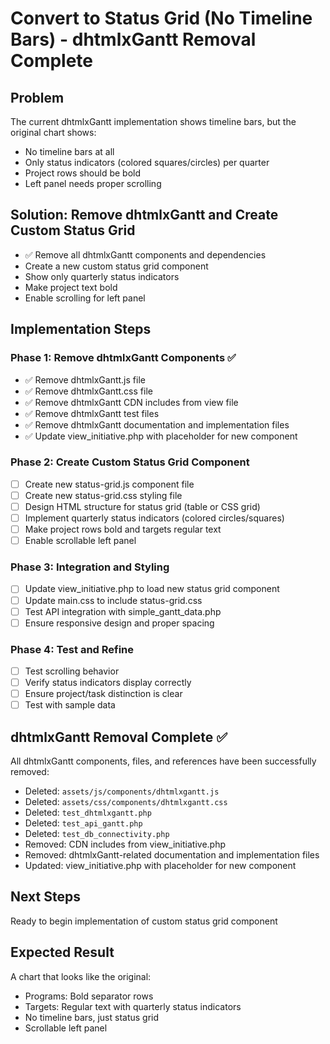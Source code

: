 # Convert to Status Grid (No Timeline Bars) - dhtmlxGantt Removal Complete

## Problem
The current dhtmlxGantt implementation shows timeline bars, but the original chart shows:
- No timeline bars at all
- Only status indicators (colored squares/circles) per quarter
- Project rows should be bold
- Left panel needs proper scrolling

## Solution: Remove dhtmlxGantt and Create Custom Status Grid
- ✅ Remove all dhtmlxGantt components and dependencies
- Create a new custom status grid component
- Show only quarterly status indicators
- Make project text bold
- Enable scrolling for left panel

## Implementation Steps

### Phase 1: Remove dhtmlxGantt Components ✅
- ✅ Remove dhtmlxGantt.js file
- ✅ Remove dhtmlxGantt.css file  
- ✅ Remove dhtmlxGantt CDN includes from view file
- ✅ Remove dhtmlxGantt test files
- ✅ Remove dhtmlxGantt documentation and implementation files
- ✅ Update view_initiative.php with placeholder for new component

### Phase 2: Create Custom Status Grid Component
- [ ] Create new status-grid.js component file
- [ ] Create new status-grid.css styling file
- [ ] Design HTML structure for status grid (table or CSS grid)
- [ ] Implement quarterly status indicators (colored circles/squares)
- [ ] Make project rows bold and targets regular text
- [ ] Enable scrollable left panel

### Phase 3: Integration and Styling
- [ ] Update view_initiative.php to load new status grid component
- [ ] Update main.css to include status-grid.css
- [ ] Test API integration with simple_gantt_data.php
- [ ] Ensure responsive design and proper spacing

### Phase 4: Test and Refine
- [ ] Test scrolling behavior
- [ ] Verify status indicators display correctly
- [ ] Ensure project/task distinction is clear
- [ ] Test with sample data

## dhtmlxGantt Removal Complete ✅
All dhtmlxGantt components, files, and references have been successfully removed:
- Deleted: `assets/js/components/dhtmlxgantt.js`
- Deleted: `assets/css/components/dhtmlxgantt.css`
- Deleted: `test_dhtmlxgantt.php`
- Deleted: `test_api_gantt.php`
- Deleted: `test_db_connectivity.php`
- Removed: CDN includes from view_initiative.php
- Removed: dhtmlxGantt-related documentation and implementation files
- Updated: view_initiative.php with placeholder for new component

## Next Steps
Ready to begin implementation of custom status grid component

## Expected Result
A chart that looks like the original:
- Programs: Bold separator rows
- Targets: Regular text with quarterly status indicators
- No timeline bars, just status grid
- Scrollable left panel
